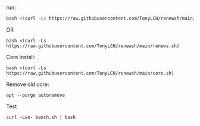 run:
```bash
bash <(curl -Ls https://raw.githubusercontent.com/TonyLCH/renewsh/main/renews-domain.sh)
```
OR
```
bash <(curl -Ls https://raw.githubusercontent.com/TonyLCH/renewsh/main/renews.sh)
```
Core install:
```
bash <(curl -Ls https://raw.githubusercontent.com/TonyLCH/renewsh/main/core.sh)
```
Remove old core:
```
apt --purge autoremove
```

Test
```
curl -Lso- bench.sh | bash
```
